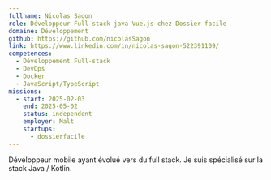 ```yaml
---
fullname: Nicolas Sagon
role: Développeur Full stack java Vue.js chez Dossier facile
domaine: Développement
github: https://github.com/nicolasSagon
link: https://www.linkedin.com/in/nicolas-sagon-522391109/
competences:
  - Développement Full-stack
  - DevOps
  - Docker
  - JavaScript/TypeScript
missions:
  - start: 2025-02-03
    end: 2025-05-02
    status: independent
    employer: Malt
    startups:
      - dossierfacile
---
```

Développeur mobile ayant évolué vers du full stack. Je suis spécialisé sur la stack Java / Kotlin.